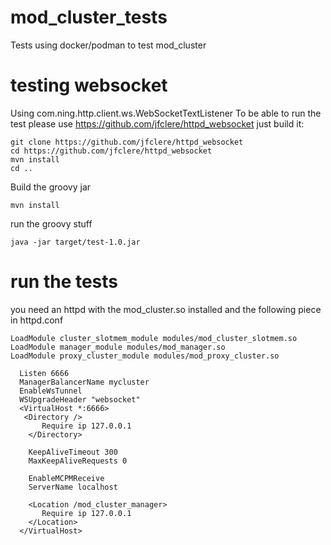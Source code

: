 # mod_cluster_tests
Tests using docker/podman to test mod_cluster

# testing websocket
Using com.ning.http.client.ws.WebSocketTextListener
To be able to run the test please use https://github.com/jfclere/httpd_websocket just build it:
```
git clone https://github.com/jfclere/httpd_websocket
cd https://github.com/jfclere/httpd_websocket
mvn install
cd ..
```
Build the groovy jar
```
mvn install
```
run the groovy stuff
```
java -jar target/test-1.0.jar
```

# run the tests
you need an httpd with the mod_cluster.so installed and the following piece in httpd.conf
```
LoadModule cluster_slotmem_module modules/mod_cluster_slotmem.so
LoadModule manager_module modules/mod_manager.so
LoadModule proxy_cluster_module modules/mod_proxy_cluster.so

  Listen 6666
  ManagerBalancerName mycluster
  EnableWsTunnel
  WSUpgradeHeader "websocket"
  <VirtualHost *:6666>
   <Directory />
       Require ip 127.0.0.1
    </Directory>

    KeepAliveTimeout 300
    MaxKeepAliveRequests 0

    EnableMCPMReceive
    ServerName localhost

    <Location /mod_cluster_manager>
       Require ip 127.0.0.1
    </Location>
  </VirtualHost>
```
